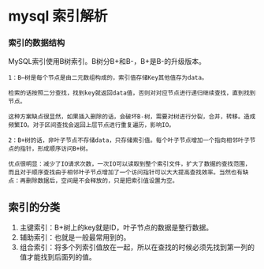# mysql 索引解析
### 索引的数据结构
 MySQL索引使用B树索引。B树分B+和B-，B+是B-的升级版本。

	1：B—树是每个节点是由二元数组构成的，索引值存储Key其他值存为data。
	
	检索的话按照二分查找，找到key就返回data值，否则对对应节点进行递归继续查找，直到找到节点。
	
	这种方案缺点很显然，如果插入删除的话，会破坏B-树，需要对树进行分裂，合并，转移。造成频繁IO。对于区间查找会返回上层节点进行重复遍历，影响IO。
	
	2：B+树的话，非叶子节点不存储data，只存储索引值。每个叶子节点增加一个指向相邻叶子节点的指针，形成顺序访问B+树。

	优点很明显：减少了IO请求次数，一次IO可以读取到整个索引文件，扩大了数据的查找范围，而且对于顺序查找由于相邻叶子节点增加了一个访问指针可以大大提高查找效率。当然也有缺点：再删除数据后，空间是不会释放的，只是把索引值设置为空。

## 索引的分类
1. 主键索引：B+树上的key就是ID，叶子节点的数据是整行数据。
2. 辅助索引：也就是一般最常用到的。
3. 组合索引：将多个列索引值放在一起，所以在查找的时候必须先找到第一列的值才能找到后面列的值。